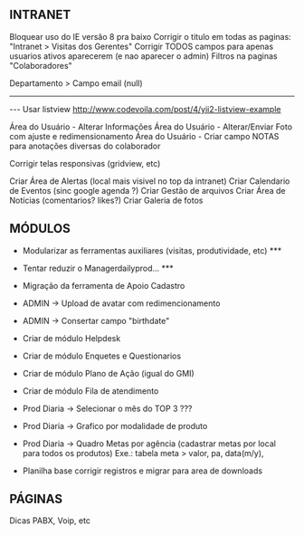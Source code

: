 INTRANET
--------------------
Bloquear uso do IE versão 8 pra baixo
Corrigir o titulo em todas as paginas: "Intranet > Visitas dos Gerentes"
Corrigir TODOS campos para apenas usuarios ativos aparecerem (e nao aparecer o admin)
Filtros na paginas "Colaboradores"

Departamento > Campo email (null)

*********************
--- Usar listview http://www.codevoila.com/post/4/yii2-listview-example

Área do Usuário - Alterar Informações
Área do Usuário - Alterar/Enviar Foto com ajuste e redimensionamento
Área do Usuário - Criar campo NOTAS para anotações diversas do colaborador

Corrigir telas responsivas (gridview, etc)

Criar Área de Alertas (local mais visivel no top da intranet)
Criar Calendario de Eventos (sinc google agenda ?)
Criar Gestão de arquivos
Criar Área de Notícias (comentarios? likes?)
Criar Galeria de fotos

MÓDULOS
--------------------
- Modularizar as ferramentas auxiliares (visitas, produtividade, etc) ***
- Tentar reduzir o Managerdailyprod... ***

- Migração da ferramenta de Apoio Cadastro
- ADMIN -> Upload de avatar com redimencionamento
- ADMIN -> Consertar campo "birthdate"

- Criar de módulo Helpdesk
- Criar de módulo Enquetes e Questionarios
- Criar de módulo Plano de Ação (igual do GMI) 
- Criar de módulo Fila de atendimento

- Prod Diaria -> Selecionar o mês do TOP 3 ???
- Prod Diaria -> Grafico por modalidade de produto

- Prod Diaria -> Quadro Metas por agência (cadastrar metas por local para todos os produtos)
Exe.: tabela meta > valor, pa, data(m/y), 

- Planilha base corrigir registros e migrar para area de downloads

PÁGINAS 
--------------------
Dicas PABX, Voip, etc